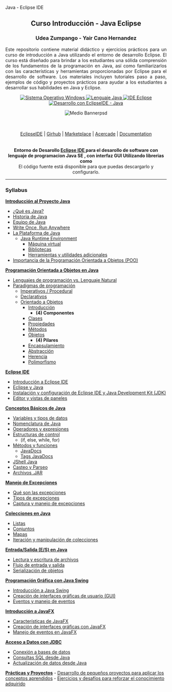  Java - Eclipse IDE
<p align="center">
    <h2 align="center">Curso Introducción - Java Eclipse</h2>
</p>


<p align="center">
    <h3 align="center"> Udea Zumpango - Yair Cano Hernandez </h3>
</p>
<div class="contenedor deslizante" style="ancho: 70%; margen: auto;">

 <p align="justify">Este repositorio contiene material didáctico y ejercicios prácticos para un curso de introducción a Java utilizando el entorno de desarrollo Eclipse. El curso está diseñado para brindar a los estudiantes una sólida comprensión de los fundamentos de la programación en Java, así como familiarizarlos con las características y herramientas proporcionadas por Eclipse para el desarrollo de software. Los materiales incluyen tutoriales paso a paso, ejemplos de código y proyectos prácticos para ayudar a los estudiantes a desarrollar sus habilidades en Java y Eclipse.</p>
  <p align="center">
     <a href="#">
            <img src="https://img.shields.io/badge/Sistema%20Operativo-Windows-blue?style=for-the-badge&logo=windows" alt="Sistema Operativo Windows">
        </a>
        <a href="#">
            <img src="https://img.shields.io/badge/Lenguaje-Java-red?style=for-the-badge&logo=java" alt="Lenguaje Java">
        </a>
        <a href="#">
            <img src="https://img.shields.io/badge/IDE-¿Eclipse-purple?style=for-the-badge&logo=eclipse" alt="IDE Eclipse">
        </a>
        <a href="#">
            <img src="https://img.shields.io/badge/Desarrollo%20con%20EclipseIDE%20-Java%20-amarillo?style=for-the-badge&logo=eclipse" alt="Desarrollo con EclipseIDE - Java">
        </a>
    </p>
</div>

<div align="center">

![Medio Bannerpsd](https://github.com/cano696969/Curso-JavaEclipse/assets/158393938/78b08569-a68f-4590-b13e-a117d52c396a)


</div>


    
</a>

<br/>
<br/>

<div align="center">
    <a href="https://eclipseide.org/">EclipseIDE</a> |
    <a href="https://github.com/eclipse">Girhub</a> |
    <a href="https://marketplace.eclipse.org/">Marketplace</a> |
    <a href="https://eclipseide.org/working-group/#about">Acercade</a> |
    <a href="https://help.eclipse.org/latest/index.jsp">Documentation</a>
</div>
</div>

<br/>
<br/>

<div align="center"><strong> Entorno de Desarollo  <a href="https://reactjs.org/">Eclipse IDE </a> para el desarollo de software con lenguaje  de programacion Java SE , con interfaz GUI  Utilizando  librerias como </strong><br>El código fuente está disponible para que puedas descargarlo y configurarlo.

<br />

</div>

-----------

###  Syllabus

**[Introducción al Proyecto Java](#introducción-al-proyecto-java)**
- [¿Qué es Java?](#qué-es-java)
- [Historia de Java](#historia-de-java)
- [Equipo de Java](#equipo-de-java)
- [Write Once, Run Anywhere](#write-once-run-anywhere)
- [La Plataforma de Java](#la-plataforma-de-java)
  - [Java Runtime Environment](#java-runtime-environment)
    - [Máquina virtual](#máquina-virtual)
    - [Bibliotecas](#bibliotecas)
    - [Herramientas y utilidades adicionales](#herramientas-y-utilidades-adicionales)
- [Importancia de la Programación Orientada a Objetos (POO)](#importancia-de-la-programación-orientada-a-objetos-poo)


**[Programación Orientada a Objetos en Java](#programación-orientada-a-objetos-en-java)**
- [Lenguajes de programación vs. Lenguaje Natural](#lenguajes-de-programación-vs-lenguaje-natural)
- [Paradigmas de programación](#paradigmas-de-programación)
  - [Imperativos / Procedural](#imperativos--procedural)
  - [Declarativos](#declarativos)
  - [Orientado a Objetos](#orientado-a-objetos)
    - [Introducción](#introducción)
      - **(4) Componentes**
    - [Clases](#clases)
    - [Propiedades](#propiedades)
    - [Métodos](#métodos)
    - [Objetos](#objetos)
      - **(4) Pilares**
    - [Encapsulamiento](#encapsulamiento)
    - [Abstracción](#abstracción)
    - [Herencia](#herencia)
    - [Polimorfismo](#polimorfismo)

**[Eclipse IDE](#eclipse-ide)**
- [Introducción a Eclipse IDE](#introducción-a-eclipse-ide)
- [Eclipse y Java](#eclipse-y-java)
- [Instalación y configuración de Eclipse IDE y Java Development Kit (JDK)](#instalación-y-configuración-de-eclipse-ide-y-java-development-kit-jdk)
- [Editor y vistas de paneles](#editor-y-vistas-de-paneles)

**[Conceptos Básicos de Java](#conceptos-básicos-de-java)**
- [Variables y tipos de datos](#variables-y-tipos-de-datos)
- [Nomenclatura de Java](#nomenclatura-de-java)
- [Operadores y expresiones](#operadores-y-expresiones)
- [Estructuras de control](#estructuras-de-control)
  - (if, else, while, for)
- [Métodos y funciones](#métodos-y-funciones)
  - [JavaDocs](#javadocs)
  - [Tags JavaDocs](#tags-javadocs)
- [JShell Java](#jshell-java)
- [Casteo y Parseo](#casteo-y-parseo)
- [Archivos .JAR](#archivos-jar)

**[Manejo de Excepciones](#manejo-de-excepciones)**
   - [Qué son las excepciones](#qué-son-las-excepciones)
   - [Tipos de excepciones](#tipos-de-excepciones)
   - [Captura y manejo de excepciones](#captura-y-manejo-de-excepciones)

**[Colecciones en Java](#colecciones-en-java)**
   - [Listas](#listas)
   - [Conjuntos](#conjuntos)
   - [Mapas](#mapas)
   - [Iteración y manipulación de colecciones](#iteración-y-manipulación-de-colecciones)

**[Entrada/Salida (E/S) en Java](#entradasalida-es-en-java)**
   - [Lectura y escritura de archivos](#lectura-y-escritura-de-archivos)
   - [Flujo de entrada y salida](#flujo-de-entrada-y-salida)
   - [Serialización de objetos](#serialización-de-objetos)

**[Programación Gráfica con Java Swing](#programación-gráfica-con-java-swing)**
   - [Introducción a Java Swing](#introducción-a-java-swing)
   - [Creación de interfaces gráficas de usuario (GUI)](#creación-de-interfaces-gráficas-de-usuario-gui)
   - [Eventos y manejo de eventos](#eventos-y-manejo-de-eventos)

**[Introducción a JavaFX](#introducción-a-javafx)**
   - [Características de JavaFX](#características-de-javafx)
   - [Creación de interfaces gráficas con JavaFX](#creación-de-interfaces-gráficas-con-javafx)
   - [Manejo de eventos en JavaFX](#manejo-de-eventos-en-javafx)

**[Acceso a Datos con JDBC](#acceso-a-datos-con-jdbc)**
   - [Conexión a bases de datos](#conexión-a-bases-de-datos)
   - [Consultas SQL desde Java](#consultas-sql-desde-java)
   - [Actualización de datos desde Java](#actualización-de-datos-desde-java)

**[Prácticas y Proyectos](#prácticas-y-proyectos)**
    - [Desarrollo de pequeños proyectos para aplicar los conceptos aprendidos](#desarrollo-de-pequeños-proyectos-para-aplicar-los-conceptos-aprendidos)
    - [Ejercicios y desafíos para reforzar el conocimiento adquirido](#ejercicios-y-desafíos-para-reforzar-el-conocimiento-adquirido)


